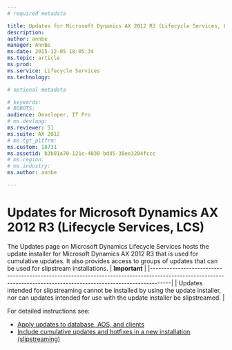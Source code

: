```yaml
---
# required metadata

title: Updates for Microsoft Dynamics AX 2012 R3 (Lifecycle Services, LCS) | Microsoft Docs
description: 
author: annbe
manager: AnnBe
ms.date: 2015-12-05 18:05:34
ms.topic: article
ms.prod: 
ms.service: Lifecycle Services
ms.technology: 

# optional metadata

# keywords: 
# ROBOTS: 
audience: Developer, IT Pro
# ms.devlang: 
ms.reviewer: 51
ms.suite: AX 2012
# ms.tgt_pltfrm: 
ms.custom: 18731
ms.assetid: b3b01a70-121c-4030-bd45-38ee3204fccc
# ms.region: 
# ms.industry: 
ms.author: annbe

---
```


# Updates for Microsoft Dynamics AX 2012 R3 (Lifecycle Services, LCS)

The Updates page on Microsoft Dynamics Lifecycle Services hosts the update installer for Microsoft Dynamics AX 2012 R3 that is used for cumulative updates. It also provides access to groups of updates that can be used for slipstream installations.
| **Important**                                                                                                                                                     |
|-------------------------------------------------------------------------------------------------------------------------------------------------------------------|
| Updates intended for slipstreaming cannot be installed by using the update installer, nor can updates intended for use with the update installer be slipstreamed. |

For detailed instructions see:
-   [Apply updates to database, AOS, and clients](http://technet.microsoft.com/library/5aa25046-422c-4bb7-8fae-5901b3bd426c(AX.60).aspx)
-   [Include cumulative updates and hotfixes in a new installation (slipstreaming)](http://technet.microsoft.com/library/bda5bb5d-78a2-491d-b2e4-713f1ef08a20(AX.60).aspx)



